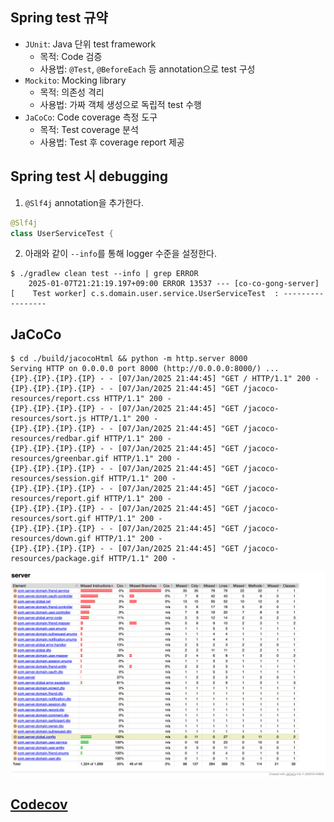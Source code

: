 ## Spring test 규약

- `JUnit`: Java 단위 test framework
  - 목적: Code 검증
  - 사용법: `@Test`, `@BeforeEach` 등 annotation으로 test 구성
- `Mockito`: Mocking library
  - 목적: 의존성 격리
  - 사용법: 가짜 객체 생성으로 독립적 test 수행
- `JaCoCo`: Code coverage 측정 도구
  - 목적: Test coverage 분석
  - 사용법: Test 후 coverage report 제공

## Spring test 시 debugging

1. `@Slf4j` annotation을 추가한다.

```java
@Slf4j
class UserServiceTest {
```

2. 아래와 같이 `--info`를 통해 logger 수준을 설정한다.

```shell
$ ./gradlew clean test --info | grep ERROR
    2025-01-07T21:21:19.197+09:00 ERROR 13537 --- [co-co-gong-server] [    Test worker] c.s.domain.user.service.UserServiceTest  : -----------------
```

## JaCoCo

```shell
$ cd ./build/jacocoHtml && python -m http.server 8000
Serving HTTP on 0.0.0.0 port 8000 (http://0.0.0.0:8000/) ...
{IP}.{IP}.{IP}.{IP} - - [07/Jan/2025 21:44:45] "GET / HTTP/1.1" 200 -
{IP}.{IP}.{IP}.{IP} - - [07/Jan/2025 21:44:45] "GET /jacoco-resources/report.css HTTP/1.1" 200 -
{IP}.{IP}.{IP}.{IP} - - [07/Jan/2025 21:44:45] "GET /jacoco-resources/sort.js HTTP/1.1" 200 -
{IP}.{IP}.{IP}.{IP} - - [07/Jan/2025 21:44:45] "GET /jacoco-resources/redbar.gif HTTP/1.1" 200 -
{IP}.{IP}.{IP}.{IP} - - [07/Jan/2025 21:44:45] "GET /jacoco-resources/greenbar.gif HTTP/1.1" 200 -
{IP}.{IP}.{IP}.{IP} - - [07/Jan/2025 21:44:45] "GET /jacoco-resources/session.gif HTTP/1.1" 200 -
{IP}.{IP}.{IP}.{IP} - - [07/Jan/2025 21:44:45] "GET /jacoco-resources/report.gif HTTP/1.1" 200 -
{IP}.{IP}.{IP}.{IP} - - [07/Jan/2025 21:44:45] "GET /jacoco-resources/sort.gif HTTP/1.1" 200 -
{IP}.{IP}.{IP}.{IP} - - [07/Jan/2025 21:44:45] "GET /jacoco-resources/down.gif HTTP/1.1" 200 -
{IP}.{IP}.{IP}.{IP} - - [07/Jan/2025 21:44:45] "GET /jacoco-resources/package.gif HTTP/1.1" 200 -
```

![jacoco](./images/jacoco.png)

## [Codecov](https://app.codecov.io/gh/co-co-gong/co-co-gong-server)

